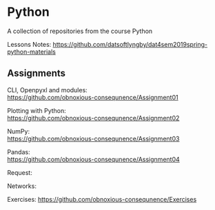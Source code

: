 # Python
A collection of repositories from the course Python  

Lessons Notes: https://github.com/datsoftlyngby/dat4sem2019spring-python-materials  

## Assignments   
CLI, Openpyxl and modules:   
https://github.com/obnoxious-consequnence/Assignment01  

Plotting with Python:   
https://github.com/obnoxious-consequnence/Assignment02  

NumPy:   
https://github.com/obnoxious-consequnence/Assignment03

Pandas:  
https://github.com/obnoxious-consequnence/Assignment04

Request:  

Networks:  


Exercises: https://github.com/obnoxious-consequnence/Exercises  
